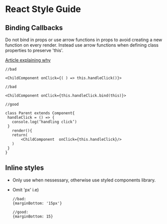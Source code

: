 # React Style Guide

## Binding Callbacks

Do not bind in props or use arrow functions in props to avoid
creating a new function on every render. Instead use arrow functions when defining
class properties to preserve 'this'.

[Article explaining why](https://medium.freecodecamp.org/why-arrow-functions-and-bind-in-reacts-render-are-problematic-f1c08b060e36?source=email-cb596b73fd9a-1504008041017-digest.reader------0-38&sectionName=top)

 ```
 //bad

<ChildComponent onClick={( ) => this.handleClick()}>

//bad

<ChildComponent onClick={this.handleClick.bind(this)}>

//good

class Parent extends Component{
  handleClick = () => {
  	console.log(’handling click’)
  }
	render(){
    return(
    	<ChildComponent  onClick={this.handleClick}/>
    )
  }
}
 ```

## Inline styles

- Only use when nessessary, otherwise use styled components library.

- Omit 'px'
  i.e)
  ```
  //bad:
  {marginBottom: '15px'}

  //good:
  {marginBottom: 15}
  ```
